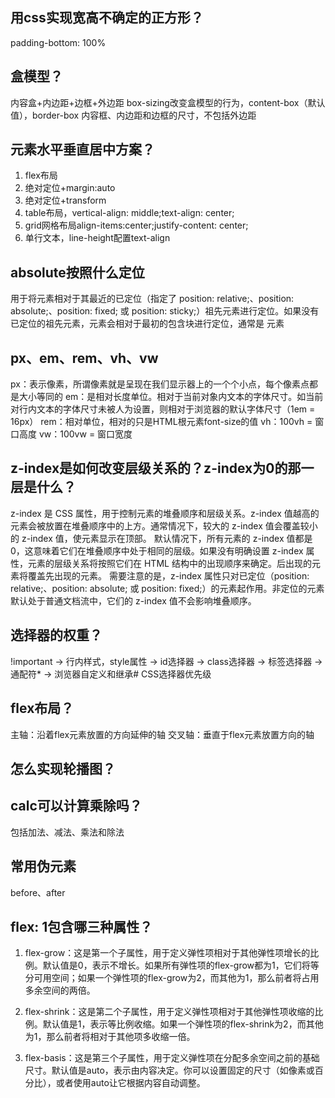 ## 用css实现宽高不确定的正方形？
padding-bottom: 100%

## 盒模型？
内容盒+内边距+边框+外边距
box-sizing改变盒模型的行为，content-box（默认值），border-box 内容框、内边距和边框的尺寸，不包括外边距

## 元素水平垂直居中方案？
1. flex布局
2. 绝对定位+margin:auto
3. 绝对定位+transform
4. table布局，vertical-align: middle;text-align: center;
5. grid网格布局align-items:center;justify-content: center;
6. 单行文本，line-height配置text-align

## absolute按照什么定位
用于将元素相对于其最近的已定位（指定了 position: relative;、position: absolute;、position: fixed; 或 position: sticky;）祖先元素进行定位。如果没有已定位的祖先元素，元素会相对于最初的包含块进行定位，通常是 <html> 元素

## px、em、rem、vh、vw
px：表示像素，所谓像素就是呈现在我们显示器上的一个个小点，每个像素点都是大小等同的
em：是相对长度单位。相对于当前对象内文本的字体尺寸。如当前对行内文本的字体尺寸未被人为设置，则相对于浏览器的默认字体尺寸（1em = 16px）
rem：相对单位，相对的只是HTML根元素font-size的值
vh：100vh = 窗口高度
vw：100vw = 窗口宽度

## z-index是如何改变层级关系的？z-index为0的那一层是什么？
z-index 是 CSS 属性，用于控制元素的堆叠顺序和层级关系。z-index 值越高的元素会被放置在堆叠顺序中的上方。通常情况下，较大的 z-index 值会覆盖较小的 z-index 值，使元素显示在顶部。
默认情况下，所有元素的 z-index 值都是 0，这意味着它们在堆叠顺序中处于相同的层级。如果没有明确设置 z-index 属性，元素的层级关系将按照它们在 HTML 结构中的出现顺序来确定。后出现的元素将覆盖先出现的元素。
需要注意的是，z-index 属性只对已定位（position: relative;、position: absolute; 或 position: fixed;）的元素起作用。非定位的元素默认处于普通文档流中，它们的 z-index 值不会影响堆叠顺序。

## 选择器的权重？
!important -> 行内样式，style属性 -> id选择器 -> class选择器 -> 标签选择器 -> 通配符* -> 浏览器自定义和继承# CSS选择器优先级

## flex布局？
主轴：沿着flex元素放置的方向延伸的轴
交叉轴：垂直于flex元素放置方向的轴

## 怎么实现轮播图？

## calc可以计算乘除吗？
包括加法、减法、乘法和除法

## 常用伪元素
before、after

## flex: 1包含哪三种属性？
1. flex-grow：这是第一个子属性，用于定义弹性项相对于其他弹性项增长的比例。默认值是0，表示不增长。如果所有弹性项的flex-grow都为1，它们将等分可用空间；如果一个弹性项的flex-grow为2，而其他为1，那么前者将占用多余空间的两倍。

2. flex-shrink：这是第二个子属性，用于定义弹性项相对于其他弹性项收缩的比例。默认值是1，表示等比例收缩。如果一个弹性项的flex-shrink为2，而其他为1，那么前者将相对于其他项多收缩一倍。

3. flex-basis：这是第三个子属性，用于定义弹性项在分配多余空间之前的基础尺寸。默认值是auto，表示由内容决定。你可以设置固定的尺寸（如像素或百分比），或者使用auto让它根据内容自动调整。


